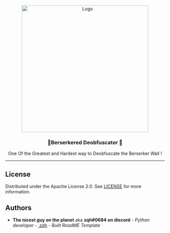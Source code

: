 <br/>
<p align="center">
  <a href="https://media.discordapp.net/attachments/1102599085216759839/1157396593469825105/Surtr.jpg?ex=65187513&is=65172393&hm=51db33512f9e8e1c9f547598993bea92ea391ded64a72b74a265326408cb0dbe&=&width=503&height=671">
    <img src="https://media.discordapp.net/attachments/1102599085216759839/1157396593469825105/Surtr.jpg?ex=65187513&is=65172393&hm=51db33512f9e8e1c9f547598993bea92ea391ded64a72b74a265326408cb0dbe&=&width=503&height=671" alt="Logo" width=400 ></a>
  <h3 align="center">🌋Berserkered Deobfuscator 🌋</h3>
  <p align="center">
    One Of the Greatest and Hardest way to Deobfuscate the Berserker Wall !

</p>







---

## License

Distributed under the Apache License 2.0. See [LICENSE](https://github.com/99og/Thanatos_v1.0-Obfuscated-Challlenge/blob/main/LICENSE) for more information.

## Authors

* **The nicest guy on the planet** aka **zqh#0684 on discord** - *Python developer* - [.zqh](https://github.com/99og) - *Built ReadME Template*
